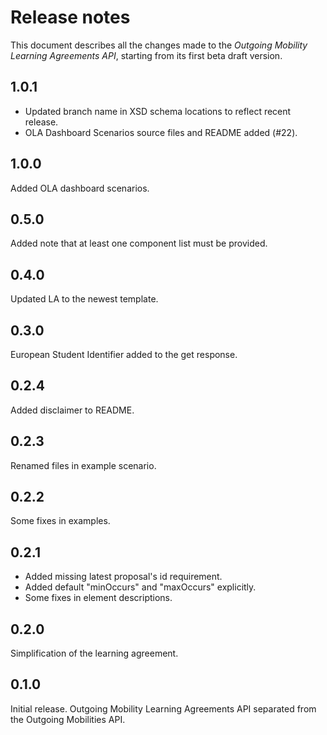 Release notes
=============

This document describes all the changes made to the *Outgoing Mobility Learning Agreements API*,
starting from its first beta draft version.


1.0.1
-----

* Updated branch name in XSD schema locations to reflect recent release.
* OLA Dashboard Scenarios source files and README added (#22).


1.0.0
-----

Added OLA dashboard scenarios.


0.5.0
-----

Added note that at least one component list must be provided.


0.4.0
-----

Updated LA to the newest template. 


0.3.0
-----

European Student Identifier added to the get response.


0.2.4
-----

Added disclaimer to README.


0.2.3
-----

Renamed files in example scenario.


0.2.2
-----

Some fixes in examples.


0.2.1
-----

* Added missing latest proposal's id requirement.
* Added default "minOccurs" and "maxOccurs" explicitly.
* Some fixes in element descriptions.


0.2.0
-----

Simplification of the learning agreement.


0.1.0
-----

Initial release. Outgoing Mobility Learning Agreements API separated from the Outgoing Mobilities API.
